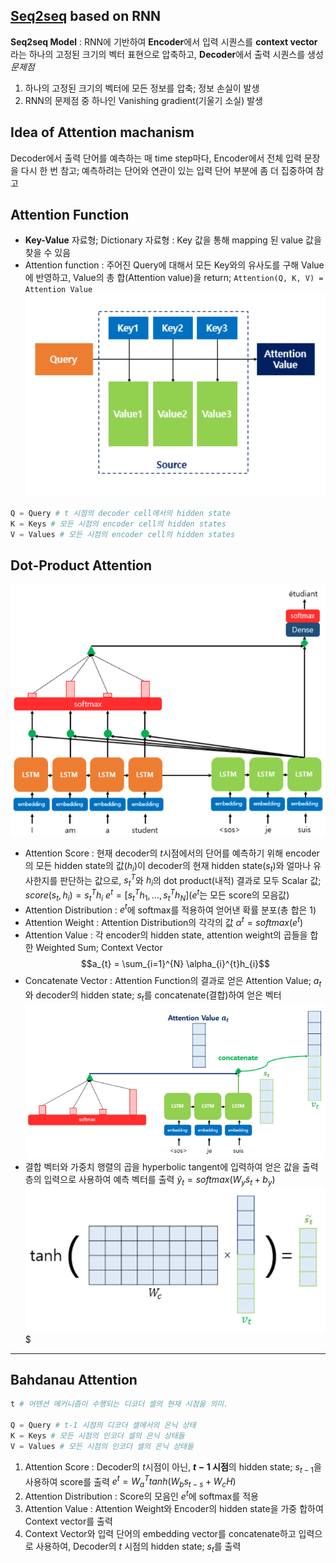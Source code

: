 ## [Seq2seq](Sequence-to-Sequence.md) based on RNN

**Seq2seq Model** : RNN에 기반하여 **Encoder**에서 입력 시퀀스를 **context vector**라는 하나의 고정된 크기의 벡터 표현으로 압축하고, **Decoder**에서 출력 시퀀스를 생성
*문제점*
1. 하나의 고정된 크기의 벡터에 모든 정보를 압축; 정보 손실이 발생
2. RNN의 문제점 중 하나인 Vanishing gradient(기울기 소실) 발생

## Idea of Attention machanism
Decoder에서 출력 단어를 예측하는 매 time step마다, Encoder에서 전체 입력 문장을 다시 한 번 참고; 예측하려는 단어와 연관이 있는 입력 단어 부분에 좀 더 집중하여 참고

## Attention Function
- **Key-Value** 자료형; Dictionary 자료형 : Key 값을 통해 mapping 된 value 값을 찾을 수 있음
- Attention function : 주어진 Query에 대해서 모든 Key와의 유사도를 구해 Value에 반영하고, Value의 총 합(Attention value)을 return; `Attention(Q, K, V) = Attention Value`![Attention Value](../../Attatched/Pasted%20image%2020240103142101.png)
```python
Q = Query # t 시점의 decoder cell에서의 hidden state
K = Keys # 모든 시점의 encoder cell의 hidden states
V = Values # 모든 시점의 encoder cell의 hidden states
```

## Dot-Product Attention
![Dot-Product Attention](../../Attatched/Pasted%20image%2020240103142716.png)
- Attention Score : 현재 decoder의 $t$시점에서의 단어를 예측하기 위해 encoder의 모든 hidden state의 값($h_{i}$)이 decoder의 현재 hidden state($s_{t}$)와 얼마나 유사한지를 판단하는 값으로, $s_{t}^{T}$와 $h_{i}$의 dot product(내적) 결과로 모두 Scalar 값; $score(s_{t}, h_{i}) =  s_{t}^{T}h_{i}$ $e^{t} = [s_{t}^{T}h_{1},...,s_{t}^{T}h_{N}]$($e^{t}$는 모든 score의 모음값)
- Attention Distribution : $e^{t}$에 softmax를 적용하여 얻어낸 확률 분포(총 합은 1)
- Attention Weight : Attention Distribution의 각각의 값   $\alpha^{t} = softmax(e^{t})$
- Attention Value : 각 encoder의 hidden state, attention weight의 곱들을 합한 Weighted Sum; Context Vector$$a_{t} = \sum_{i=1}^{N} \alpha_{i}^{t}h_{i}$$
- Concatenate Vector : Attention Function의 결과로 얻은 Attention Value; $a_{t}$와 decoder의 hidden state; $s_{t}$를 concatenate(결합)하여 얻은 벡터![Concatenate Vector](../../Attatched/Pasted%20image%2020240103145013.png)
- 결합 벡터와 가중치 행렬의 곱을 hyperbolic tangent에 입력하여 얻은 값을 출력층의 입력으로 사용하여 예측 벡터를 출력       $\hat y_{t} = softmax(W_{y}\tilde s_{t} + b_{y})$![출력층의 입력](../../Attatched/Pasted%20image%2020240103145252.png)$
---
## Bahdanau Attention
```python
t # 어텐션 메커니즘이 수행되는 디코더 셀의 현재 시점을 의미.

Q = Query # t-1 시점의 디코더 셀에서의 은닉 상태
K = Keys # 모든 시점의 인코더 셀의 은닉 상태들
V = Values # 모든 시점의 인코더 셀의 은닉 상태들
```
1. Attention Score :  Decoder의 $t$시점이 아닌, **$t-1$ 시점**의 hidden state; $s_{t-1}$을 사용하여 score를 출력       $e^{t} = W_{a}^{T} tanh(W_{b}s_{t-s} + W_{c}H)$
2. Attention Distribution : Score의 모음인 $e^{t}$에 softmax를 적용
3. Attention Value : Attention Weight와 Encoder의 hidden state을 가중 합하여 Context vector를 출력
4. Context Vector와 입력 단어의 embedding vector를 concatenate하고 입력으로 사용하여, Decoder의 $t$ 시점의 hidden state; $s_{t}$를 출력